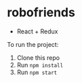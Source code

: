 # robofriends
- React + Redux

To run the project:

1. Clone this repo
2. Run `npm install`
3. Run `npm start`
